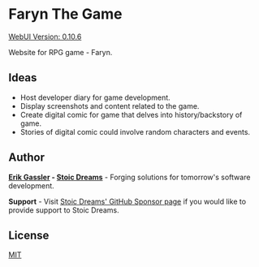# Faryn The Game

[WebUI Version: 0.10.6](https://github.com/StoicDreams/WebUI)

Website for RPG game - Faryn.

## Ideas

* Host developer diary for game development.
* Display screenshots and content related to the game.
* Create digital comic for game that delves into history/backstory of game.
* Stories of digital comic could involve random characters and events.

## Author

**[Erik Gassler](https://www.erikgassler.com) - [Stoic Dreams](https://www.stoicdreams.com)** - Forging solutions for tomorrow's software development.

**Support** - Visit [Stoic Dreams' GitHub Sponsor page](https://github.com/sponsors/StoicDreams) if you would like to provide support to Stoic Dreams.

## License

[MIT](LICENSE)
